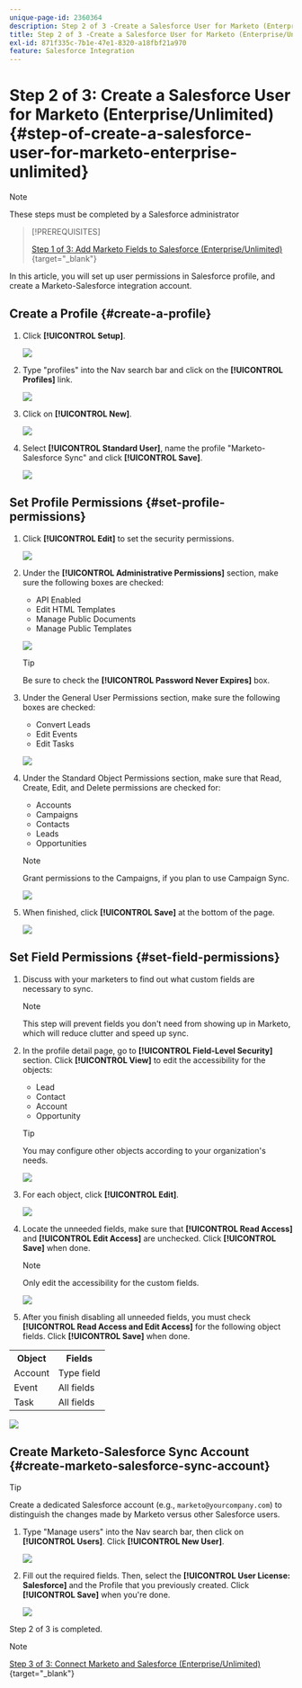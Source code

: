 ```yaml
---
unique-page-id: 2360364
description: Step 2 of 3 -Create a Salesforce User for Marketo (Enterprise/Unlimited) - Marketo Docs - Product Documentation
title: Step 2 of 3 -Create a Salesforce User for Marketo (Enterprise/Unlimited)
exl-id: 871f335c-7b1e-47e1-8320-a18fbf21a970
feature: Salesforce Integration
---
```

# Step 2 of 3: Create a Salesforce User for Marketo (Enterprise/Unlimited) {#step-of-create-a-salesforce-user-for-marketo-enterprise-unlimited}

>[!NOTE]
>
>These steps must be completed by a Salesforce administrator

>[!PREREQUISITES]
>
>[Step 1 of 3: Add Marketo Fields to Salesforce (Enterprise/Unlimited)](/help/marketo/product-docs/crm-sync/salesforce-sync/setup/enterprise-unlimited-edition/step-1-of-3-add-marketo-fields-to-salesforce-enterprise-unlimited.md){target="_blank"}

In this article, you will set up user permissions in Salesforce profile, and create a Marketo-Salesforce integration account.

## Create a Profile {#create-a-profile}

1. Click **[!UICONTROL Setup]**.

   ![](assets/image2015-6-11-16-3a15-3a27.png)

1. Type "profiles" into the Nav search bar and click on the **[!UICONTROL Profiles]** link.

   ![](assets/sfdc-profiles-hands.png)

1. Click on **[!UICONTROL New]**.

   ![](assets/image2014-12-9-9-3a19-3a15.png)

1. Select **[!UICONTROL Standard User]**, name the profile "Marketo-Salesforce Sync" and click **[!UICONTROL Save]**.

   ![](assets/image2014-12-9-9-3a19-3a22.png)

## Set Profile Permissions {#set-profile-permissions}

1. Click **[!UICONTROL Edit]** to set the security permissions.

   ![](assets/image2014-12-9-9-3a19-3a30.png)

1. Under the **[!UICONTROL Administrative Permissions]** section, make sure the following boxes are checked:

    * API Enabled
    * Edit HTML Templates
    * Manage Public Documents
    * Manage Public Templates

   ![](assets/image2014-12-9-9-3a19-3a38.png)

   >[!TIP]
   >
   >Be sure to check the **[!UICONTROL Password Never Expires]** box.

1. Under the General User Permissions section, make sure the following boxes are checked:

    * Convert Leads
    * Edit Events
    * Edit Tasks

   ![](assets/image2014-12-9-9-3a19-3a47.png)

1. Under the Standard Object Permissions section, make sure that Read, Create, Edit, and Delete permissions are checked for:

    * Accounts
    * Campaigns
    * Contacts
    * Leads
    * Opportunities

   >[!NOTE]
   >
   >Grant permissions to the Campaigns, if you plan to use Campaign Sync.

   ![](assets/image2014-12-9-9-3a19-3a57.png)

1. When finished, click **[!UICONTROL Save]** at the bottom of the page.

   ![](assets/image2014-12-9-9-3a20-3a5.png)

## Set Field Permissions {#set-field-permissions}

1. Discuss with your marketers to find out what custom fields are necessary to sync.

   >[!NOTE]
   >
   >This step will prevent fields you don't need from showing up in Marketo, which will reduce clutter and speed up sync.

1. In the profile detail page, go to **[!UICONTROL Field-Level Security]** section. Click **[!UICONTROL View]** to edit the accessibility for the objects:

    * Lead
    * Contact
    * Account
    * Opportunity

   >[!TIP]
   >
   >You may configure other objects according to your organization's needs.

   ![](assets/image2014-12-9-9-3a20-3a14.png)

1. For each object, click **[!UICONTROL Edit]**.

   ![](assets/sfdc-sync-field-edit1.png)

1. Locate the unneeded fields, make sure that **[!UICONTROL Read Access]** and **[!UICONTROL Edit Access]** are unchecked. Click **[!UICONTROL Save]** when done.

   >[!NOTE]
   >
   >Only edit the accessibility for the custom fields.

   ![](assets/sfdc-sync-field-edit2.png)

1. After you finish disabling all unneeded fields, you must check **[!UICONTROL Read Access and Edit Access]** for the following object fields. Click **[!UICONTROL Save]** when done.

<table> 
 <tbody> 
  <tr> 
   <th>Object</th> 
   <th>Fields</th> 
  </tr> 
  <tr> 
   <td>Account</td> 
   <td>Type field</td> 
  </tr> 
  <tr> 
   <td>Event</td> 
   <td>All fields</td> 
  </tr> 
  <tr> 
   <td>Task</td> 
   <td>All fields</td> 
  </tr> 
 </tbody> 
</table>

   ![](assets/sfdc-check-the-boxes.png)

## Create Marketo-Salesforce Sync Account {#create-marketo-salesforce-sync-account}

>[!TIP]
>
>Create a dedicated Salesforce account (e.g., `marketo@yourcompany.com`) to distinguish the changes made by Marketo versus other Salesforce users.

1. Type "Manage users" into the Nav search bar, then click on **[!UICONTROL Users]**. Click **[!UICONTROL New User]**.

   ![](assets/sfdc-new-users.png)

1. Fill out the required fields. Then, select the **[!UICONTROL User License: Salesforce]** and the Profile that you previously created. Click **[!UICONTROL Save]** when you're done.

   ![](assets/image2014-12-9-9-3a20-3a56.png)

Step 2 of 3 is completed.

>[!NOTE]
>
>[Step 3 of 3: Connect Marketo and Salesforce (Enterprise/Unlimited)](/help/marketo/product-docs/crm-sync/salesforce-sync/setup/enterprise-unlimited-edition/step-3-of-3-connect-marketo-and-salesforce-enterprise-unlimited.md){target="_blank"}
